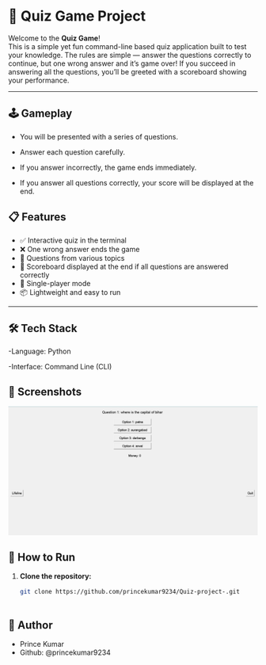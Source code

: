 # 🎯 Quiz Game Project

Welcome to the **Quiz Game**!  
This is a simple yet fun command-line based quiz application built to test your knowledge. The rules are simple — answer the questions correctly to continue, but one wrong answer and it’s game over! If you succeed in answering all the questions, you’ll be greeted with a scoreboard showing your performance.

---

## 🕹️ Gameplay

- You will be presented with a series of questions.

- Answer each question carefully.

- If you answer incorrectly, the game ends immediately.

- If you answer all questions correctly, your score will be displayed at the end.

## 📋 Features


- ✅ Interactive quiz in the terminal
- ❌ One wrong answer ends the game
- 🧠 Questions from various topics
- 🏁 Scoreboard displayed at the end if all questions are answered correctly
- 👤 Single-player mode
- 📦 Lightweight and easy to run

---


## 🛠️ Tech Stack

-Language: Python

-Interface: Command Line (CLI)

## 📸 Screenshots

![image alt](https://github.com/princekumar9234/Quiz-project-/blob/762459ec4e1ae0797b33a89e45c29efd5992551c/Quiz.png)



## 🚀 How to Run

1. **Clone the repository:**
   ```bash
   git clone https://github.com/princekumar9234/Quiz-project-.git



## 👤 Author

- Prince Kumar
- Github: @princekumar9234


